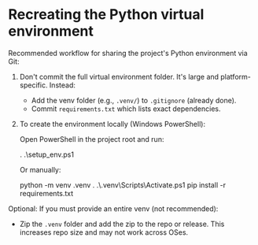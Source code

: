 # Recreating the Python virtual environment

Recommended workflow for sharing the project's Python environment via Git:

1. Don't commit the full virtual environment folder. It's large and platform-specific. Instead:
   - Add the venv folder (e.g., `.venv/`) to `.gitignore` (already done).
   - Commit `requirements.txt` which lists exact dependencies.

2. To create the environment locally (Windows PowerShell):

   Open PowerShell in the project root and run:

   . .\\setup_env.ps1

   Or manually:

   python -m venv .venv
   . .\\.venv\\Scripts\\Activate.ps1
   pip install -r requirements.txt

Optional: If you must provide an entire venv (not recommended):
 - Zip the `.venv` folder and add the zip to the repo or release. This increases repo size and may not work across OSes.
